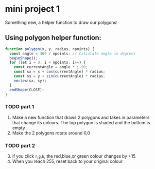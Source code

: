 # mini project 1
Something new, a helper function to draw our polygons!

## Using polygon helper function:

```javascript
function polygon(x, y, radius, npoints) {
  const angle = 360 / npoints; // Calculate angle in degrees   
  beginShape();
  for (let i = 0; i < npoints; i++) {
    const currentAngle = angle * i-90;
    const sx = x + cos(currentAngle) * radius;
    const sy = y + sin(currentAngle) * radius;
    vertex(sx, sy);
  }
  endShape(CLOSE);
}
```




### TODO part 1
1. Make a new function that draws 2 polygons and takes in parameters that change its colours. The top polygon is shaded and the bottom is empty
2. Make the 2 polygons rotate around 0,0

### TODO part 2
3. if you click `r`,`g`,`b`, the red,blue,or green colour changes by +15.
4. When you reach 255, reset back to your original colour

 

